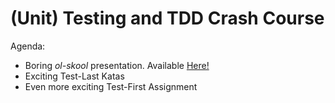 # (Unit) Testing and TDD Crash Course

Agenda:

* Boring _ol-skool_ presentation. Available [Here!](http://vertica-as.github.io/testing-TDD)
* Exciting Test-Last Katas
* Even more exciting Test-First Assignment
